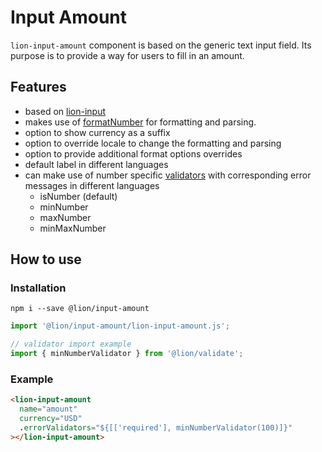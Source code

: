 # Input Amount

[//]: # 'AUTO INSERT HEADER PREPUBLISH'

`lion-input-amount` component is based on the generic text input field. Its purpose is to provide a way for users to fill in an amount.

## Features
- based on [lion-input](../input)
- makes use of [formatNumber](../localize/docs/number.md) for formatting and parsing.
- option to show currency as a suffix
- option to override locale to change the formatting and parsing
- option to provide additional format options overrides
- default label in different languages
- can make use of number specific [validators](../validate/docs/DefaultValidators.md) with corresponding error messages in different languages
  - isNumber (default)
  - minNumber
  - maxNumber
  - minMaxNumber

## How to use

### Installation
```
npm i --save @lion/input-amount
```

```js
import '@lion/input-amount/lion-input-amount.js';

// validator import example
import { minNumberValidator } from '@lion/validate';
```

### Example

```html
<lion-input-amount
  name="amount"
  currency="USD"
  .errorValidators="${[['required'], minNumberValidator(100)]}"
></lion-input-amount>
```

